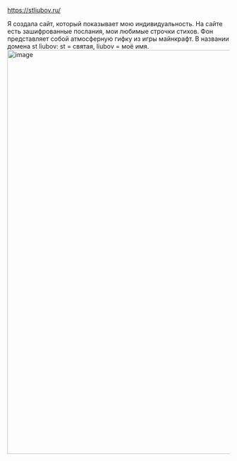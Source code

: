 https://stliubov.ru/

Я создала сайт, который показывает мою индивидуальность. На сайте есть зашифрованные послания, мои любимые строчки стихов. Фон представляет собой атмосферную гифку из игры майнкрафт. В названии домена st liubov: st = святая, liubov = моё имя.
<img width="917" alt="image" src="https://github.com/quartzfork/my_website/assets/109330165/0a66f980-8b5e-4174-9864-1fcfd0bafd61">


